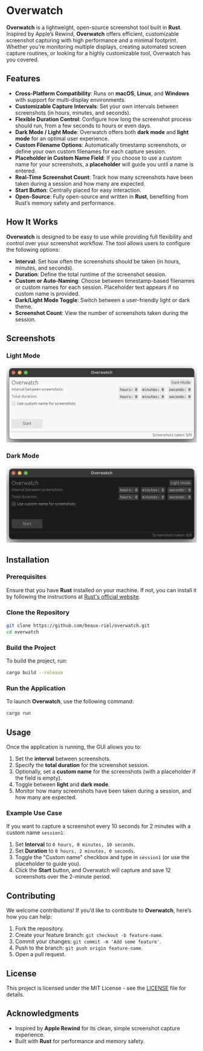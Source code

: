 # Overwatch

**Overwatch** is a lightweight, open-source screenshot tool built in **Rust**. Inspired by Apple’s Rewind, **Overwatch** offers efficient, customizable screenshot capturing with high performance and a minimal footprint. Whether you're monitoring multiple displays, creating automated screen capture routines, or looking for a highly customizable tool, Overwatch has you covered.

## Features

- **Cross-Platform Compatibility**: Runs on **macOS**, **Linux**, and **Windows** with support for multi-display environments.
- **Customizable Capture Intervals**: Set your own intervals between screenshots (in hours, minutes, and seconds).
- **Flexible Duration Control**: Configure how long the screenshot process should run, from a few seconds to hours or even days.
- **Dark Mode / Light Mode**: Overwatch offers both **dark mode** and **light mode** for an optimal user experience.
- **Custom Filename Options**: Automatically timestamp screenshots, or define your own custom filenames for each capture session.
- **Placeholder in Custom Name Field**: If you choose to use a custom name for your screenshots, a **placeholder** will guide you until a name is entered.
- **Real-Time Screenshot Count**: Track how many screenshots have been taken during a session and how many are expected.
- **Start Button**: Centrally placed for easy interaction.
- **Open-Source**: Fully open-source and written in **Rust**, benefiting from Rust’s memory safety and performance.

## How It Works

**Overwatch** is designed to be easy to use while providing full flexibility and control over your screenshot workflow. The tool allows users to configure the following options:

- **Interval**: Set how often the screenshots should be taken (in hours, minutes, and seconds).
- **Duration**: Define the total runtime of the screenshot session.
- **Custom or Auto-Naming**: Choose between timestamp-based filenames or custom names for each session. Placeholder text appears if no custom name is provided.
- **Dark/Light Mode Toggle**: Switch between a user-friendly light or dark theme.
- **Screenshot Count**: View the number of screenshots taken during the session.

## Screenshots

### Light Mode

![Overwatch Light Mode](src/assets/light_mode.png)

### Dark Mode

![Overwatch Dark Mode](src/assets/dark_mode.png)

## Installation

### Prerequisites

Ensure that you have **Rust** installed on your machine. If not, you can install it by following the instructions at [Rust's official website](https://www.rust-lang.org/tools/install).

### Clone the Repository

```bash
git clone https://github.com/beaux-riel/overwatch.git
cd overwatch
```

### Build the Project

To build the project, run:

```bash
cargo build --release
```

### Run the Application

To launch **Overwatch**, use the following command:

```bash
cargo run
```

## Usage

Once the application is running, the GUI allows you to:

1. Set the **interval** between screenshots.
2. Specify the **total duration** for the screenshot session.
3. Optionally, set a **custom name** for the screenshots (with a placeholder if the field is empty).
4. Toggle between **light** and **dark mode**.
5. Monitor how many screenshots have been taken during a session, and how many are expected.

### Example Use Case

If you want to capture a screenshot every 10 seconds for 2 minutes with a custom name `session1`:

1. Set **Interval** to `0 hours, 0 minutes, 10 seconds`.
2. Set **Duration** to `0 hours, 2 minutes, 0 seconds`.
3. Toggle the "Custom name" checkbox and type in `session1` (or use the placeholder to guide you).
4. Click the **Start** button, and Overwatch will capture and save 12 screenshots over the 2-minute period.

## Contributing

We welcome contributions! If you’d like to contribute to **Overwatch**, here’s how you can help:

1. Fork the repository.
2. Create your feature branch: `git checkout -b feature-name`.
3. Commit your changes: `git commit -m 'Add some feature'`.
4. Push to the branch: `git push origin feature-name`.
5. Open a pull request.

## License

This project is licensed under the MIT License - see the [LICENSE](LICENSE) file for details.

## Acknowledgments

- Inspired by **Apple Rewind** for its clean, simple screenshot capture experience.
- Built with **Rust** for performance and memory safety.